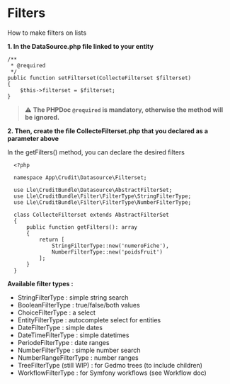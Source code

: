 # Filters

How to make filters on lists

**1. In the DataSource.php file linked to your entity**

    /**
     * @required
     */
    public function setFilterset(CollecteFilterset $filterset)
    {
        $this->filterset = $filterset;
    }

> :warning: **The PHPDoc `@required` is mandatory, otherwise the method will be ignored.**

**2. Then, create the file CollecteFilterset.php that you declared as a parameter above**

In the getFilters() method, you can declare the desired filters
            
      <?php

      namespace App\Crudit\Datasource\Filterset;

      use Lle\CruditBundle\Datasource\AbstractFilterSet;
      use Lle\CruditBundle\Filter\FilterType\StringFilterType;
      use Lle\CruditBundle\Filter\FilterType\NumberFilterType;
      
      class CollecteFilterset extends AbstractFilterSet
      {
          public function getFilters(): array
          {
              return [
                  StringFilterType::new('numeroFiche'),
                  NumberFilterType::new('poidsFruit')
              ];
          }
      }


**Available filter types :** 
- StringFilterType : simple string search
- BooleanFilterType : true/false/both values
- ChoiceFilterType : a select
- EntityFilterType : autocomplete select for entities
- DateFilterType : simple dates
- DateTimeFilterType : simple datetimes
- PeriodeFilterType : date ranges
- NumberFilterType : simple number search
- NumberRangeFilterType : number ranges
- TreeFilterType (still WIP) : for Gedmo trees (to include children)
- WorkflowFilterType : for Symfony workflows (see Workflow doc)
